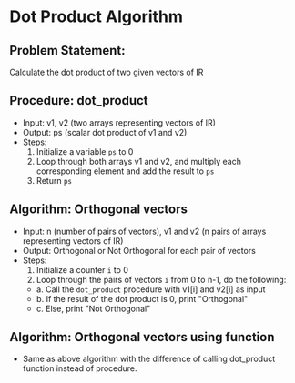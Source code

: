 # Dot Product Algorithm

## Problem Statement:
Calculate the dot product of two given vectors of IR 

## Procedure: dot_product
- Input: v1, v2 (two arrays representing vectors of IR)
- Output: ps (scalar dot product of v1 and v2)
- Steps:
  1. Initialize a variable `ps` to 0
  2. Loop through both arrays v1 and v2, and multiply each corresponding element and add the result to `ps`
  3. Return `ps`

## Algorithm: Orthogonal vectors
- Input: n (number of pairs of vectors), v1 and v2 (n pairs of arrays representing vectors of IR)
- Output: Orthogonal or Not Orthogonal for each pair of vectors
- Steps:
  1. Initialize a counter `i` to 0
  2. Loop through the pairs of vectors `i` from 0 to n-1, do the following:
    - a. Call the `dot_product` procedure with v1[i] and v2[i] as input
    - b. If the result of the dot product is 0, print "Orthogonal"
    - c. Else, print "Not Orthogonal"

## Algorithm: Orthogonal vectors using function
- Same as above algorithm with the difference of calling dot_product function instead of procedure.

